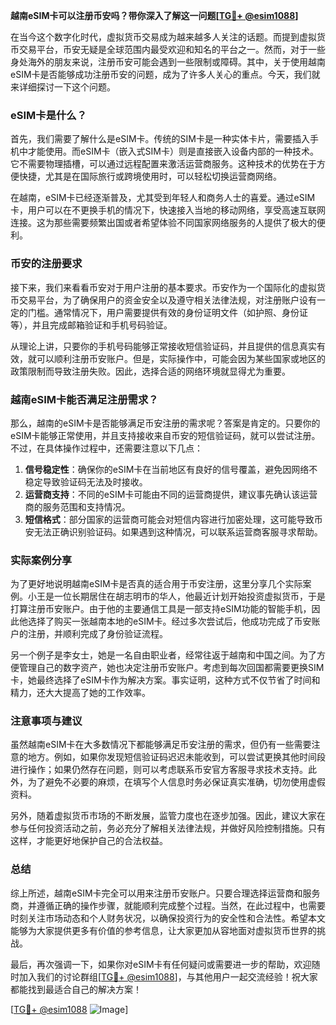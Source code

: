 **越南eSIM卡可以注册币安吗？带你深入了解这一问题[[TG💪+ @esim1088](https://t.me/s/esim1088)]**

在当今这个数字化时代，虚拟货币交易成为越来越多人关注的话题。而提到虚拟货币交易平台，币安无疑是全球范围内最受欢迎和知名的平台之一。然而，对于一些身处海外的朋友来说，注册币安可能会遇到一些限制或障碍。其中，关于使用越南eSIM卡是否能够成功注册币安的问题，成为了许多人关心的重点。今天，我们就来详细探讨一下这个问题。

### eSIM卡是什么？

首先，我们需要了解什么是eSIM卡。传统的SIM卡是一种实体卡片，需要插入手机中才能使用。而eSIM卡（嵌入式SIM卡）则是直接嵌入设备内部的一种技术。它不需要物理插槽，可以通过远程配置来激活运营商服务。这种技术的优势在于方便快捷，尤其是在国际旅行或跨境使用时，可以轻松切换运营商网络。

在越南，eSIM卡已经逐渐普及，尤其受到年轻人和商务人士的喜爱。通过eSIM卡，用户可以在不更换手机的情况下，快速接入当地的移动网络，享受高速互联网连接。这为那些需要频繁出国或者希望体验不同国家网络服务的人提供了极大的便利。

### 币安的注册要求

接下来，我们来看看币安对于用户注册的基本要求。币安作为一个国际化的虚拟货币交易平台，为了确保用户的资金安全以及遵守相关法律法规，对注册账户设有一定的门槛。通常情况下，用户需要提供有效的身份证明文件（如护照、身份证等），并且完成邮箱验证和手机号码验证。

从理论上讲，只要你的手机号码能够正常接收短信验证码，并且提供的信息真实有效，就可以顺利注册币安账户。但是，实际操作中，可能会因为某些国家或地区的政策限制而导致注册失败。因此，选择合适的网络环境就显得尤为重要。

### 越南eSIM卡能否满足注册需求？

那么，越南的eSIM卡是否能够满足币安注册的需求呢？答案是肯定的。只要你的eSIM卡能够正常使用，并且支持接收来自币安的短信验证码，就可以尝试注册。不过，在具体操作过程中，还需要注意以下几点：

1. **信号稳定性**：确保你的eSIM卡在当前地区有良好的信号覆盖，避免因网络不稳定导致验证码无法及时接收。
2. **运营商支持**：不同的eSIM卡可能由不同的运营商提供，建议事先确认该运营商的服务范围和支持情况。
3. **短信格式**：部分国家的运营商可能会对短信内容进行加密处理，这可能导致币安无法正确识别验证码。如果遇到这种情况，可以联系运营商客服寻求帮助。

### 实际案例分享

为了更好地说明越南eSIM卡是否真的适合用于币安注册，这里分享几个实际案例。小王是一位长期居住在胡志明市的华人，他最近计划开始投资虚拟货币，于是打算注册币安账户。由于他的主要通信工具是一部支持eSIM功能的智能手机，因此他选择了购买一张越南本地的eSIM卡。经过多次尝试后，他成功完成了币安账户的注册，并顺利完成了身份验证流程。

另一个例子是李女士，她是一名自由职业者，经常往返于越南和中国之间。为了方便管理自己的数字资产，她也决定注册币安账户。考虑到每次回国都需要更换SIM卡，她最终选择了eSIM卡作为解决方案。事实证明，这种方式不仅节省了时间和精力，还大大提高了她的工作效率。

### 注意事项与建议

虽然越南eSIM卡在大多数情况下都能够满足币安注册的需求，但仍有一些需要注意的地方。例如，如果你发现短信验证码迟迟未能收到，可以尝试更换其他时间段进行操作；如果仍然存在问题，则可以考虑联系币安官方客服寻求技术支持。此外，为了避免不必要的麻烦，在填写个人信息时务必保证真实准确，切勿使用虚假资料。

另外，随着虚拟货币市场的不断发展，监管力度也在逐步加强。因此，建议大家在参与任何投资活动之前，务必充分了解相关法律法规，并做好风险控制措施。只有这样，才能更好地保护自己的合法权益。

### 总结

综上所述，越南eSIM卡完全可以用来注册币安账户。只要合理选择运营商和服务商，并遵循正确的操作步骤，就能顺利完成整个过程。当然，在此过程中，也需要时刻关注市场动态和个人财务状况，以确保投资行为的安全性和合法性。希望本文能够为大家提供更多有价值的参考信息，让大家更加从容地面对虚拟货币世界的挑战。

最后，再次强调一下，如果你对eSIM卡有任何疑问或需要进一步的帮助，欢迎随时加入我们的讨论群组[[TG💪+ @esim1088](https://t.me/s/esim1088)]，与其他用户一起交流经验！祝大家都能找到最适合自己的解决方案！

[[TG💪+ @esim1088](https://t.me/s/esim1088) ![Image](https://i.postimg.cc/4NQfJmqS/Snipaste-2025-05-13-00-14-12.png)]